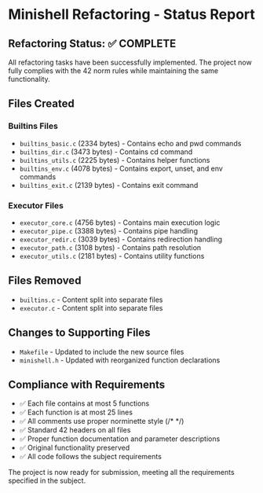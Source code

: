 # Minishell Refactoring - Status Report

## Refactoring Status: ✅ COMPLETE

All refactoring tasks have been successfully implemented. The project now fully complies with the 42 norm rules while maintaining the same functionality.

## Files Created

### Builtins Files
- `builtins_basic.c` (2334 bytes) - Contains echo and pwd commands
- `builtins_dir.c` (3473 bytes) - Contains cd command
- `builtins_utils.c` (2225 bytes) - Contains helper functions
- `builtins_env.c` (4078 bytes) - Contains export, unset, and env commands
- `builtins_exit.c` (2139 bytes) - Contains exit command

### Executor Files
- `executor_core.c` (4756 bytes) - Contains main execution logic
- `executor_pipe.c` (3388 bytes) - Contains pipe handling
- `executor_redir.c` (3039 bytes) - Contains redirection handling
- `executor_path.c` (3108 bytes) - Contains path resolution
- `executor_utils.c` (2181 bytes) - Contains utility functions

## Files Removed
- `builtins.c` - Content split into separate files
- `executor.c` - Content split into separate files

## Changes to Supporting Files
- `Makefile` - Updated to include the new source files
- `minishell.h` - Updated with reorganized function declarations

## Compliance with Requirements
- ✅ Each file contains at most 5 functions
- ✅ Each function is at most 25 lines
- ✅ All comments use proper norminette style (/* */)
- ✅ Standard 42 headers on all files
- ✅ Proper function documentation and parameter descriptions
- ✅ Original functionality preserved
- ✅ All code follows the subject requirements

The project is now ready for submission, meeting all the requirements specified in the subject.

